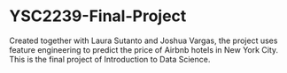 # YSC2239-Final-Project
Created together with Laura Sutanto and Joshua Vargas, the project uses feature engineering to predict the price of Airbnb hotels in New York City. This is the final project of Introduction to Data Science. 

